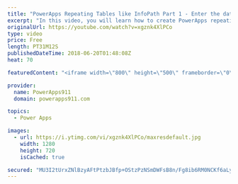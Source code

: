 ```yaml
---
title: "PowerApps Repeating Tables like InfoPath Part 1 - Enter the data"
excerpt: "In this video, you will learn how to create PowerApps repeating tables like you had in InfoPath. We will use SharePoint lists as the data sources and create an expense report. We will do this by customizing a gallery to make it the repeating table including full tab support for easy data entry.   Part"
originalUrl: https://youtube.com/watch?v=xgznk4XlPCo
type: video
price: Free
length: PT31M12S
publishedDateTime: 2018-06-20T01:48:08Z
heat: 70

featuredContent: "<iframe width=\"800\" height=\"500\" frameborder=\"0\" src=\"https://www.youtube.com/embed/xgznk4XlPCo\" allow=\"accelerometer; autoplay; encrypted-media; gyroscope; picture-in-picture\" allowfullscreen></iframe>"

provider:
  name: PowerApps911
  domain: powerapps911.com

topics:
  - Power Apps

images:
  - url: https://i.ytimg.com/vi/xgznk4XlPCo/maxresdefault.jpg
    width: 1280
    height: 720
    isCached: true

secured: "MU3I2tUrxZNlBzyAFtPtzbJBfp+OStzPzNSmDWFsB8n/Fg8ib6RM0NCKf6aLy+4nVXoMYvAQiDgYPMeowGxXIqdSPmUXeb1FcxhBe9bLf9OVMVUn7WYijClBPKkP4pDF7E3btHhnzN8izCTIJKq/qsZL7KLLI/aZ2VKreBMMZ0f9FL1DVqqVhCS4KQLbc4Z5YTpygyrj1r3E+LfZNdwdjgJLAOwwRMrisbZov+7r6En957HdnmmCVk0aq6u6Iz9myKDI1+03Zr449CqcB1hXelOA0dPTDvhGfkWq2uWkwHwf+kL4cuiZSFSxtPOId0sVyeZkOozvTuTKMaRaUHn2OMHipp7mJi42vrmQR0LvNZOswlTWPYedOp9QdNPHzPkN+RHAMsX2JpYTrw38zsiU41gQVlXyT4sON2WxhwkbqpA=;49fXn9KF5K7yjIxUG6TkRA=="
---
```


